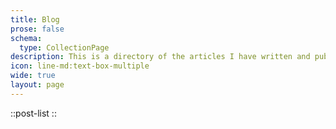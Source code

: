 ```yaml
---
title: Blog
prose: false
schema:
  type: CollectionPage
description: This is a directory of the articles I have written and published that are sometimes updated.
icon: line-md:text-box-multiple
wide: true
layout: page
---
```


::post-list
::
